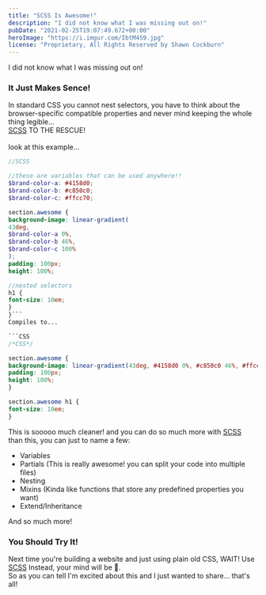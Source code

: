 ```yaml
---
title: "SCSS Is Awesome!"
description: "I did not know what I was missing out on!"
pubDate: "2021-02-25T19:07:49.672+00:00"
heroImage: "https://i.imgur.com/IbtM4S9.jpg"
license: "Proprietary, All Rights Reserved by Shawn Cockburn"
---
```


I did not know what I was missing out on!

### It Just Makes Sence!

In standard CSS you cannot nest selectors, you have to think about the browser-specific compatible properties and never mind keeping the whole thing legible...
<br/>
[SCSS](https://sass-lang.com) TO THE RESCUE!
<br/>
<br/>
look at this example...

```SCSS
//SCSS

//these are variables that can be used anywhere!!
$brand-color-a: #4158d0;
$brand-color-b: #c850c0;
$brand-color-c: #ffcc70;

section.awesome {
background-image: linear-gradient(
43deg,
$brand-color-a 0%,
$brand-color-b 46%,
$brand-color-c 100%
);
padding: 100px;
height: 100%;

//nested selectors
h1 {
font-size: 10em;
}
}```
Compiles to...

```CSS
/*CSS*/

section.awesome {
background-image: linear-gradient(43deg, #4158d0 0%, #c850c0 46%, #ffcc70 100%);
padding: 100px;
height: 100%;
}

section.awesome h1 {
font-size: 10em;
}
```

This is sooooo much cleaner! and you can do so much more with [SCSS](https://sass-lang.com) than this, you can just to name a few:

* Variables
* Partials (This is really awesome! you can split your code into multiple files)
* Nesting
* Mixins (Kinda like functions that store any predefined properties you want)
* Extend/Inheritance

And so much more!

### You Should Try It!
Next time you're building a website and just using plain old CSS, WAIT!
Use [SCSS](https://sass-lang.com) Instead, your mind will be 🤯.
<br/>
So as you can tell I'm excited about this and I just wanted to share... that's all!